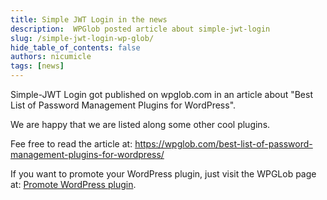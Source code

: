 ```yaml
---
title: Simple JWT Login in the news
description:  WPGlob posted article about simple-jwt-login
slug: /simple-jwt-login-wp-glob/
hide_table_of_contents: false
authors: nicumicle
tags: [news]
---
```


Simple-JWT Login got published on wpglob.com in an article about "Best List of Password Management Plugins for WordPress".

We are happy that we are listed along some other cool plugins.

Fee free to read the article at: https://wpglob.com/best-list-of-password-management-plugins-for-wordpress/

If you want to promote your WordPress plugin, just visit the WPGLob page at: <a href="https://wpglob.com/promote-wordpress-plugin/" rel="external">Promote WordPress plugin</a>.


